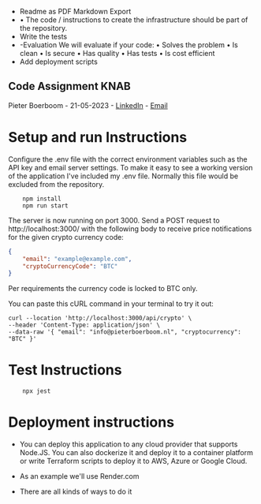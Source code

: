 - Readme as PDF Markdown Export
- • The code / instructions to create the infrastructure should be part of the repository.
- Write the tests
- -Evaluation We will evaluate if your code: • Solves the problem • Is clean • Is secure • Has quality • Has tests • Is cost efficient
- Add deployment scripts


## Code Assignment KNAB

Pieter Boerboom - 21-05-2023 -
[LinkedIn](https://www.linkedin.com/in/pieterboerboom/) -
[Email](mailto:info@pieterboerboom.nl)

# Setup and run Instructions
Configure the .env file with the correct environment variables such as the API key and email server settings. To make it easy to see a working version of the application I've included my .env file. Normally this file would be excluded from the repository. 


```
    npm install
    npm run start
```
The server is now running on port 3000. 
Send a POST request to http://localhost:3000/ with the following body to receive price notifications for the given crypto currency code:

```json
{
    "email": "example@example.com",
    "cryptoCurrencyCode": "BTC"
}
```
Per requirements the currency code is locked to BTC only.


You can paste this cURL command in your terminal to try it out:

```
curl --location 'http://localhost:3000/api/crypto' \
--header 'Content-Type: application/json' \
--data-raw '{ "email": "info@pieterboerboom.nl", "cryptocurrency": "BTC" }'
```

# Test Instructions

```
    npx jest
```

# Deployment instructions
- You can deploy this application to any cloud provider that supports Node.JS. You can also dockerize it and deploy it to a container platform or write Terraform scripts to deploy it to AWS, Azure or Google Cloud.

- As an example we'll use Render.com

- There are all kinds of ways to do it 
